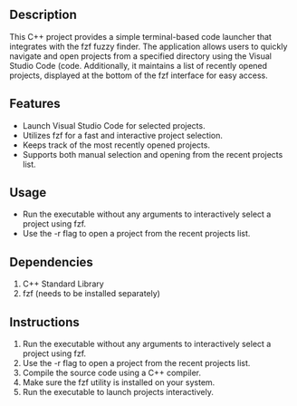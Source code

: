 ## Description

This C++ project provides a simple terminal-based code launcher that integrates with the fzf fuzzy finder. The application allows users to quickly navigate and open projects from a specified directory using the Visual Studio Code (code. Additionally, it maintains a list of recently opened projects, displayed at the bottom of the fzf interface for easy access.

## Features

- Launch Visual Studio Code for selected projects.
- Utilizes fzf for a fast and interactive project selection.
- Keeps track of the most recently opened projects.
- Supports both manual selection and opening from the recent projects list.

## Usage

- Run the executable without any arguments to interactively select a project using fzf.
- Use the -r flag to open a project from the recent projects list.

## Dependencies

1. C++ Standard Library
2. fzf (needs to be installed separately)

## Instructions

1. Run the executable without any arguments to interactively select a project using fzf.
2. Use the -r flag to open a project from the recent projects list.
3. Compile the source code using a C++ compiler.
4. Make sure the fzf utility is installed on your system.
5. Run the executable to launch projects interactively.
